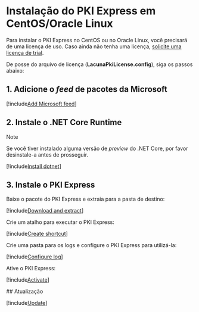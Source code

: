 ﻿# Instalação do PKI Express em CentOS/Oracle Linux

Para instalar o PKI Express no CentOS ou no Oracle Linux,
você precisará de uma licença de uso. Caso ainda não tenha uma licença, [solicite uma licença de trial](https://www.lacunasoftware.com/pt/home/purchase).

De posse do arquivo de licença (**LacunaPkiLicense.config**), siga os passos abaixo:

## 1. Adicione o *feed* de pacotes da Microsoft

[!include[Add Microsoft feed](../../../../includes/pki-express/centos/add-feed.md)]

## 2. Instale o .NET Core Runtime

> [!NOTE]
> Se você tiver instalado alguma versão de *preview* do .NET Core, por favor desinstale-a antes de prosseguir.

[!include[Install dotnet](../../../../includes/pki-express/centos/install-dotnet.md)]

## 3. Instale o PKI Express

Baixe o pacote do PKI Express e extraia para a pasta de destino:

[!include[Download and extract](../../../../includes/pki-express/linux/download-extract-curl.md)]

Crie um atalho para executar o PKI Express:

[!include[Create shortcut](../../../../includes/pki-express/centos/create-shortcut.md)]

Crie uma pasta para os logs e configure o PKI Express para utilizá-la:

[!include[Configure log](../../../../includes/pki-express/linux/config-log.md)]

Ative o PKI Express:

[!include[Activate](../../../../includes/pki-express/linux/activate.md)]

<a name="update" />
## Atualização

[!include[Update](../../../../includes/pki-express/linux/update-pt.md)]
